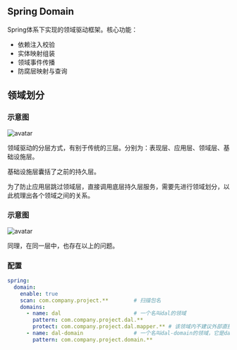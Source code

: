## Spring Domain

Spring体系下实现的领域驱动框架。核心功能：

- 依赖注入校验
- 实体映射组装
- 领域事件传播
- 防腐层映射与查询

## 领域划分

### 示意图

![avatar](https://gitee.com/digital-engine/spring-domain/raw/master/static/img/layer.png)

领域驱动的分层方式，有别于传统的三层。分别为：表现层、应用层、领域层、基础设施层。

基础设施层囊括了之前的持久层。

为了防止应用层跳过领域层，直接调用底层持久层服务，需要先进行领域划分，以此梳理出各个领域之间的关系。

### 示意图

![avatar](https://gitee.com/digital-engine/spring-domain/raw/master/static/img/group.png)

同理，在同一层中，也存在以上的问题。

### 配置

```yaml
spring:
  domain:
    enable: true
    scan: com.company.project.**        # 扫描包名
    domains:
      - name: dal                       # 一个名叫dal的领域
        pattern: com.company.project.dal.**
        protect: com.company.project.dal.mapper.** # 该领域内不建议外部直接调用的服务
      - name: dal-domain                # 一个名叫dal-domain的领域，它是dal的子域
        pattern: com.company.project.domain.**
```

### 